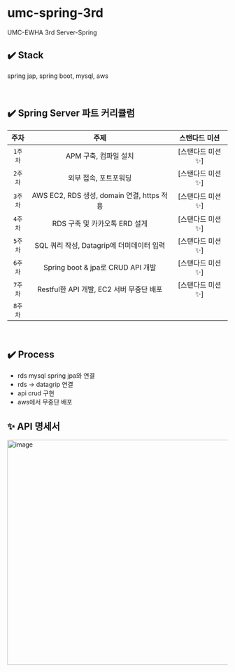 # umc-spring-3rd
UMC-EWHA 3rd Server-Spring

## ✔️ Stack
spring jap, spring boot, mysql, aws

<br>

## ✔️ Spring Server 파트 커리큘럼
| 주차 | 주제 | 스탠다드 미션 | 
|:----:|:-----:|:----:|
| `1주차` | APM 구축, 컴파일 설치 | [스탠다드 미션✨] |
| `2주차` | 외부 접속, 포트포워딩 | [스탠다드 미션✨] |
| `3주차` | AWS EC2, RDS 생성, domain 연결, https 적용 | [스탠다드 미션✨] | 
| `4주차` | RDS 구축 및 카카오톡 ERD 설게 | [스탠다드 미션✨] | 
| `5주차` | SQL 쿼리 작성, Datagrip에 더미데이터 입력 | [스탠다드 미션✨] | 
| `6주차` | Spring boot & jpa로 CRUD API 개발 | [스탠다드 미션✨] |
| `7주차` | Restful한 API 개발, EC2 서버 무중단 배포 | [스탠다드 미션✨] | 
| `8주차` | |  | |  |

<br>

## ✔️ Process
* rds mysql spring jpa와 연결
* rds -> datagrip 연결
* api crud 구현
* aws에서 무중단 배포


## ✨ API 명세서
<img width="513" alt="image" src="https://user-images.githubusercontent.com/81394850/201586593-2929b128-aed1-4747-bdb5-9b7cfb0cb41c.png">

